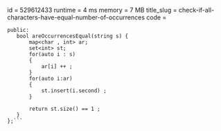 id = 529612433
runtime  = 4 ms 
memory = 7 MB
title_slug = check-if-all-characters-have-equal-number-of-occurrences
code =
 ```class Solution {
public:
    bool areOccurrencesEqual(string s) {
        map<char , int> ar; 
        set<int> st; 
        for(auto i : s) 
        {
            ar[i] ++ ;
        }
        for(auto i:ar) 
        {
            st.insert(i.second) ;            
        }
        
        return st.size() == 1 ;
    }
};```